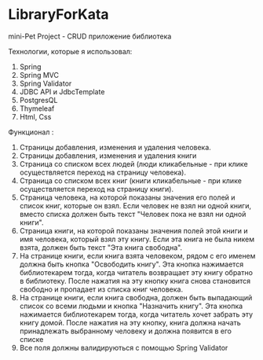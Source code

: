 # LibraryForKata


mini-Pet Project - CRUD приложение библиотека

 
Технологии, которые я использовал:
1. Spring
2. Spring MVC
3. Spring Validator
4. JDBC API и JdbcTemplate
5. PostgresQL
6. Thymeleaf
7. Html, Css


Функционал :
1) Страницы добавления, изменения и удаления человека.
2) Страницы добавления, изменения и удаления книги
3) Страница со списком всех людей (люди кликабельные - при клике осуществляется
переход на страницу человека).
4) Страница со списком всех книг (книги кликабельные - при клике осуществляется
переход на страницу книги).
5) Страница человека, на которой показаны значения его полей и список книг, которые он
взял. Если человек не взял ни одной книги, вместо списка должен быть текст "Человек
пока не взял ни одной книги".
6) Страница книги, на которой показаны значения полей этой книги и имя человека,
который взял эту книгу. Если эта книга не была никем взята, должен быть текст "Эта
книга свободна".
7) На странице книги, если книга взята человеком, рядом с его именем должна быть кнопка
"Освободить книгу". Эта кнопка нажимается библиотекарем тогда, когда читатель
возвращает эту книгу обратно в библиотеку. После нажатия на эту кнопку книга снова
становится свободно и пропадает из списка книг человека.
8) На странице книги, если книга свободна, должен быть выпадающий список
со всеми людьми и кнопка "Назначить книгу". Эта кнопка нажимается библиотекарем
тогда, когда читатель хочет забрать эту книгу домой. После нажатия на эту кнопку, книга
должна начать принадлежать выбранному человеку и должна появится в его списке
9) Все поля должны валидируються с помощью Spring Validator
